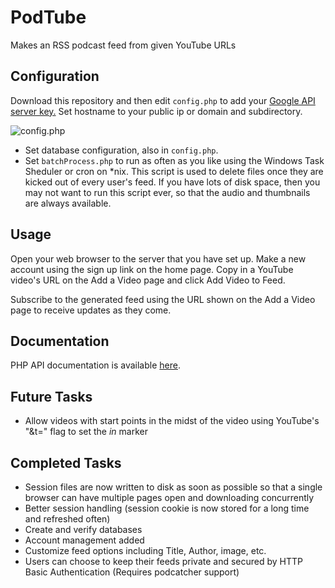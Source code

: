# PodTube
Makes an RSS podcast feed from given YouTube URLs

## Configuration
Download this repository and then edit `config.php` to add your [Google API server key.](https://console.developers.google.com/apis/credentials)
Set hostname to your public ip or domain and subdirectory.

![config.php](https://raw.githubusercontent.com/md100play/PodTube/master/README-images/config-php.PNG)

- Set database configuration, also in `config.php`.
- Set `batchProcess.php` to run as often as you like using the Windows Task Sheduler or cron on *nix. This script is used to delete files once they are kicked out of every user's feed. If you have lots of disk space, then you may not want to run this script ever, so that the audio and thumbnails are always available.


## Usage
Open your web browser to the server that you have set up. Make a new account using the sign up link on the home page. Copy in a YouTube video's URL on the Add a Video page and click Add Video to Feed.

Subscribe to the generated feed using the URL shown on the Add a Video page to receive updates as they come.

## Documentation
PHP API documentation is available [here](https://md100play.github.io/PodTube/html/index.html).

## Future Tasks
- Allow videos with start points in the midst of the video using YouTube's "&t=" flag to set the *in* marker

## Completed Tasks
- Session files are now written to disk as soon as possible so that a single browser can have multiple pages open and downloading concurrently
- Better session handling (session cookie is now stored for a long time and refreshed often)
- Create and verify databases
- Account management added
- Customize feed options including Title, Author, image, etc.
- Users can choose to keep their feeds private and secured by HTTP Basic Authentication (Requires podcatcher support)
